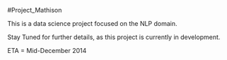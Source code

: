 #Project_Mathison

This is a data science project focused on the NLP domain.

Stay Tuned for further details, as this project is currently in development.

ETA = Mid-December 2014